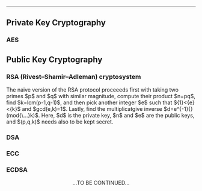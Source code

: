***
## Private Key Cryptography
### AES

## Public Key Cryptography
### RSA (Rivest–Shamir–Adleman) cryptosystem 
<p>
The naive version of the RSA protocol proceeeds first with taking two primes $p$ and $q$ with similar magnitude, compute their product $n=pq$, find $k=lcm(p-1,q-1)$, and then pick another integer $e$ such that ${1}<{e}<{k}$ and $gcd(e,k)=1$. Lastly, find the multiplicatgive inverse $d=e^{-1}{}(mod{\...}k)$. Here, $d$ is the private key, $n$ and $e$ are the public keys, and $(p,q,k)$ needs also to be kept secret.
  

### DSA
### ECC
### ECDSA
  
  
<p/><p align="center">...TO BE CONTINUED...<p/>
<p/><script type="text/javascript" charset="utf-8" src=" https://cdn.mathjax.org/mathjax/latest/MathJax.js?config=TeX-AMS-MML_HTMLorMML, https://vincenttam.github.io/javascripts/MathJaxLocal.js"></script>
